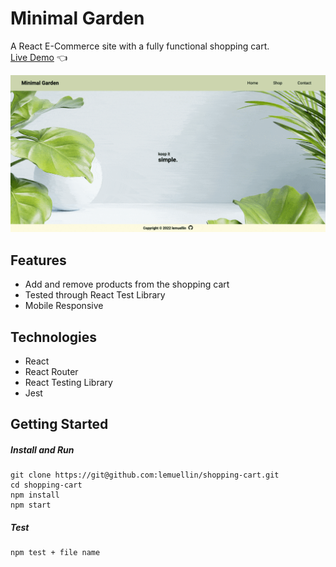 # Minimal Garden
A React E-Commerce site with a fully functional shopping cart.  
[Live Demo](https://lemuellin.github.io/minimal-garden/) :point_left:

<img src="./src/asset/screenshot/minimalGardenCompressed.gif">

## Features
-	Add and remove products from the shopping cart
-	Tested through React Test Library
-	Mobile Responsive

## Technologies
-	React
-	React Router
-	React Testing Library
-	Jest

## Getting Started
##### Install and Run
```
git clone https://git@github.com:lemuellin/shopping-cart.git
cd shopping-cart
npm install
npm start
```
##### Test
```
npm test + file name
```